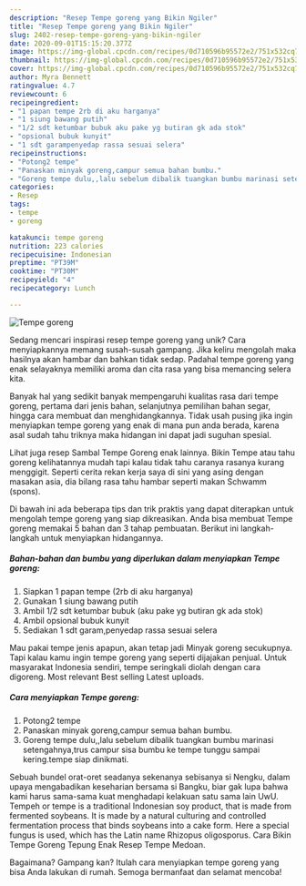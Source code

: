 ```yaml
---
description: "Resep Tempe goreng yang Bikin Ngiler"
title: "Resep Tempe goreng yang Bikin Ngiler"
slug: 2402-resep-tempe-goreng-yang-bikin-ngiler
date: 2020-09-01T15:15:20.377Z
image: https://img-global.cpcdn.com/recipes/0d710596b95572e2/751x532cq70/tempe-goreng-foto-resep-utama.jpg
thumbnail: https://img-global.cpcdn.com/recipes/0d710596b95572e2/751x532cq70/tempe-goreng-foto-resep-utama.jpg
cover: https://img-global.cpcdn.com/recipes/0d710596b95572e2/751x532cq70/tempe-goreng-foto-resep-utama.jpg
author: Myra Bennett
ratingvalue: 4.7
reviewcount: 6
recipeingredient:
- "1 papan tempe 2rb di aku harganya"
- "1 siung bawang putih"
- "1/2 sdt ketumbar bubuk aku pake yg butiran gk ada stok"
- "opsional bubuk kunyit"
- "1 sdt garampenyedap rassa sesuai selera"
recipeinstructions:
- "Potong2 tempe"
- "Panaskan minyak goreng,campur semua bahan bumbu."
- "Goreng tempe dulu,,lalu sebelum dibalik tuangkan bumbu marinasi setengahnya,trus campur sisa bumbu ke tempe tunggu sampai kering.tempe siap dinikmati."
categories:
- Resep
tags:
- tempe
- goreng

katakunci: tempe goreng 
nutrition: 223 calories
recipecuisine: Indonesian
preptime: "PT39M"
cooktime: "PT30M"
recipeyield: "4"
recipecategory: Lunch

---
```



![Tempe goreng](https://img-global.cpcdn.com/recipes/0d710596b95572e2/751x532cq70/tempe-goreng-foto-resep-utama.jpg)

Sedang mencari inspirasi resep tempe goreng yang unik? Cara menyiapkannya memang susah-susah gampang. Jika keliru mengolah maka hasilnya akan hambar dan bahkan tidak sedap. Padahal tempe goreng yang enak selayaknya memiliki aroma dan cita rasa yang bisa memancing selera kita.

Banyak hal yang sedikit banyak mempengaruhi kualitas rasa dari tempe goreng, pertama dari jenis bahan, selanjutnya pemilihan bahan segar, hingga cara membuat dan menghidangkannya. Tidak usah pusing jika ingin menyiapkan tempe goreng yang enak di mana pun anda berada, karena asal sudah tahu triknya maka hidangan ini dapat jadi suguhan spesial.

Lihat juga resep Sambal Tempe Goreng enak lainnya. Bikin Tempe atau tahu goreng kelihatannya mudah tapi kalau tidak tahu caranya rasanya kurang menggigit. Seperti cerita rekan kerja saya di sini yang asing dengan masakan asia, dia bilang rasa tahu hambar seperti makan Schwamm (spons).


Di bawah ini ada beberapa tips dan trik praktis yang dapat diterapkan untuk mengolah tempe goreng yang siap dikreasikan. Anda bisa membuat Tempe goreng memakai 5 bahan dan 3 tahap pembuatan. Berikut ini langkah-langkah untuk menyiapkan hidangannya.

<!--inarticleads1-->

##### Bahan-bahan dan bumbu yang diperlukan dalam menyiapkan Tempe goreng:

1. Siapkan 1 papan tempe (2rb di aku harganya)
1. Gunakan 1 siung bawang putih
1. Ambil 1/2 sdt ketumbar bubuk (aku pake yg butiran gk ada stok)
1. Ambil opsional bubuk kunyit
1. Sediakan 1 sdt garam,penyedap rassa sesuai selera


Mau pakai tempe jenis apapun, akan tetap jadi Minyak goreng secukupnya. Tapi kalau kamu ingin tempe goreng yang seperti dijajakan penjual. Untuk masyarakat Indonesia sendiri, tempe seringkali diolah dengan cara digoreng. Most relevant Best selling Latest uploads. 

<!--inarticleads2-->

##### Cara menyiapkan Tempe goreng:

1. Potong2 tempe
1. Panaskan minyak goreng,campur semua bahan bumbu.
1. Goreng tempe dulu,,lalu sebelum dibalik tuangkan bumbu marinasi setengahnya,trus campur sisa bumbu ke tempe tunggu sampai kering.tempe siap dinikmati.


Sebuah bundel orat-oret seadanya sekenanya sebisanya si Nengku, dalam upaya mengabadikan keseharian bersama si Bangku, biar gak lupa bahwa kami harus sama-sama kuat menghadapi kelakuan satu sama lain UwU. Tempeh or tempe is a traditional Indonesian soy product, that is made from fermented soybeans. It is made by a natural culturing and controlled fermentation process that binds soybeans into a cake form. Here a special fungus is used, which has the Latin name Rhizopus oligosporus. Cara Bikin Tempe Goreng Tepung Enak Resep Tempe Medoan. 

Bagaimana? Gampang kan? Itulah cara menyiapkan tempe goreng yang bisa Anda lakukan di rumah. Semoga bermanfaat dan selamat mencoba!
